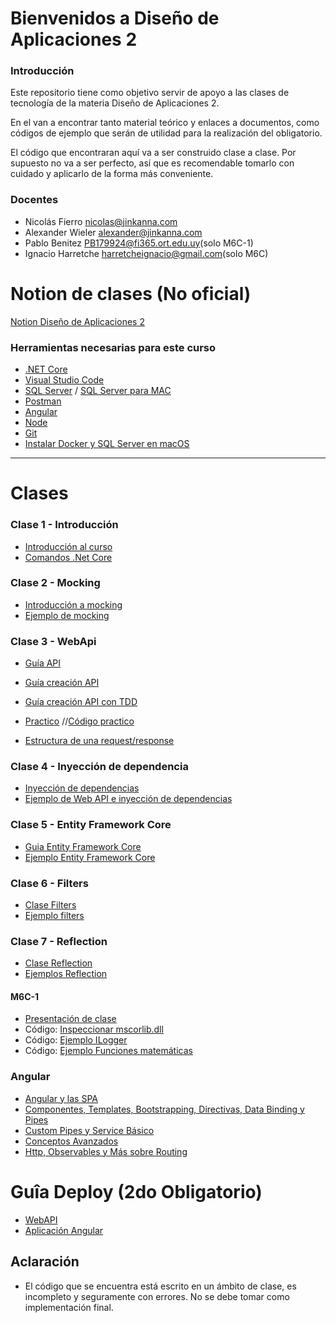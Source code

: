 # Bienvenidos a Diseño de Aplicaciones 2

### Introducción

Este repositorio tiene como objetivo servir de apoyo a las clases de tecnología de la materia Diseño de Aplicaciones 2.

En el van a encontrar tanto material teórico y enlaces a documentos, como códigos de ejemplo que serán de utilidad para la realización del obligatorio.

El código que encontraran aquí va a ser construido clase a clase. Por supuesto no va a ser perfecto, así que es recomendable tomarlo con cuidado y aplicarlo de la forma más conveniente.

### Docentes

- Nicolás Fierro [nicolas@jinkanna.com](mailto:nicolas@jinkanna.com)
- Alexander Wieler [alexander@jinkanna.com](alexander@jinkanna.com) 
- Pablo Benitez [PB179924@fi365.ort.edu.uy](mailto:PB179924@fi365.ort.edu.uy)(solo M6C-1)
- Ignacio Harretche [harretcheignacio@gmail.com](mailto:harretcheignacio@gmail.com)(solo M6C)


# Notion de clases (No oficial)

[Notion Diseño de Aplicaciones 2](https://disenio-de-apliaciones-2.notion.site/M6C-y-M6C-1-students-643a0b65cd7946bda2696319a349ad41)

### Herramientas necesarias para este curso
- [.NET Core](https://dotnet.microsoft.com/download)
- [Visual Studio Code](https://code.visualstudio.com/)
- [SQL Server](https://www.microsoft.com/es-es/sql-server/sql-server-downloads) / [SQL Server para MAC](https://docs.microsoft.com/en-us/sql/linux/quickstart-install-connect-docker?view=sql-server-ver15&pivots=cs1-bash)
- [Postman](https://www.postman.com/)
- [Angular](https://angular.io/)
- [Node](https://nodejs.org/es/)
- [Git](https://git-scm.com/)
- [Instalar Docker y SQL Server en macOS](Clases/InstalacionSQLserverMacOS.md)

---

# Clases
### Clase 1 - Introducción
- [Introducción al curso](https://disenio-de-apliaciones-2.notion.site/Clase-1-de696c45713b410b8cef853bf552401a)
- [Comandos .Net Core](/Clases/ComandosNetCore.md)

### Clase 2 - Mocking
- [Introducción a mocking](/Clases/Mocking.md)
- [Ejemplo de mocking](/Ejemplos/Mocking)

### Clase 3 - WebApi
- [Guía API](https://disenio-de-apliaciones-2.notion.site/APIs-REST-WebApis-fbcac11593584b66bf1f90966e3d5caf)
- [Guía creación API](https://disenio-de-apliaciones-2.notion.site/Guia-creacion-WebApi-2b4c573133a14c1fa9e755476e0b8657)
- [Guía creación API con TDD](https://disenio-de-apliaciones-2.notion.site/Guia-creaci-n-WebApi-con-TDD-4f309674402644a99ff11d7a4204ec50)
- [Practico](https://disenio-de-apliaciones-2.notion.site/Practico-5a4991d114bb4b50aafb8a6f714a170b)
//[Código practico](https://github.com/ORT-DA2/M5A-AN.M6C-ID_2022.2/tree/main/Codigos/Uyflix)

- [Estructura de una request/response](Clases/Request-Response-API-example.pdf)

### Clase 4 - Inyección de dependencia
- [Inyección de dependencias](/Clases/InyeccionDependencias.md)
- [Ejemplo de Web API e inyección de dependencias](/Ejemplos/WebAPI)

### Clase 5 - Entity Framework Core
- [Guia Entity Framework Core](/Clases/EntityFrameworkCore.md)
- [Ejemplo Entity Framework Core](/Ejemplos/EntityFrameworkCore)

### Clase 6 - Filters

- [Clase Filters](/Clases/Filters.md)
- [Ejemplo filters](/Ejemplos/EjemploFilters)

### Clase 7 - Reflection
- [Clase Reflection](/Clases/Reflection.md)
- [Ejemplos Reflection](/Ejemplos/Reflection)
#### M6C-1
- [Presentación de clase](https://fi365-my.sharepoint.com/:b:/g/personal/pb179924_fi365_ort_edu_uy/EeAbUDbvqBRFh5Jy8BJxLbUBgz9G5wdt5YRFtbM_-xJ6Hg?e=hOAGFH)
- Código: [Inspeccionar mscorlib.dll](https://github.com/Apress/pro-csharp-5.0-.net-4.5-framework/tree/master/Code/Chapter%2015/MyTypeViewer)
- Código: [Ejemplo ILogger](https://fi365-my.sharepoint.com/:u:/g/personal/pb179924_fi365_ort_edu_uy/EUyLZwE_FPdPkakdIteXgokB9Sl-flJ6RZyoEJikmspQRQ?e=lyD4gw)
- Código: [Ejemplo Funciones matemáticas](https://fi365-my.sharepoint.com/:u:/g/personal/pb179924_fi365_ort_edu_uy/EfvlAEGt9BpNg1U8BfE74iYBGbMieyNuk2EKCzQ-J2c9tQ?e=kVGbJB)


### Angular

- [Angular y las SPA](/Clases/Angular_y_las_SPAs.md)
- [Componentes, Templates, Bootstrapping, Directivas, Data Binding y Pipes](/Clases/Componentes_Templates_Bootstrapping_Directivas_Data_Binding_y_Pipes.md)
- [Custom Pipes y Service Básico](/Clases/Custom_Pipes_y_Service_Basico.md)
- [Conceptos Avanzados](/Clases/Conceptos_avanzados.md)
- [Http, Observables y Más sobre Routing](/Clases/Http_y_Observables_y_Mas_sobre_Routing.md)

# Guîa Deploy (2do Obligatorio)

- [WebAPI](https://aulas.ort.edu.uy/mod/resource/view.php?id=186907)
- [Aplicación Angular](https://aulas.ort.edu.uy/mod/resource/view.php?id=190255)


## Aclaración
- El código que se encuentra está escrito en un ámbito de clase, es incompleto y seguramente con errores. No se debe tomar como implementación final.
